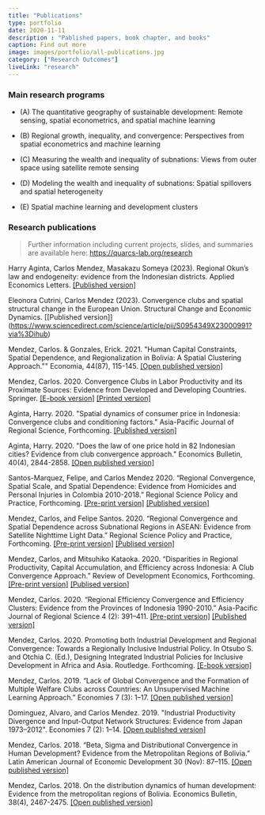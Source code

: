 ```yaml
---
title: "Publications"
type: portfolio
date: 2020-11-11
description : "Pablished papers, book chapter, and books"
caption: Find out more
image: images/portfolio/all-publications.jpg
category: ["Research Outcomes"]
liveLink: "research"
---
```


### Main research programs

- (A) The quantitative geography of sustainable development: Remote sensing, spatial econometrics, and spatial machine learning

- (B) Regional growth, inequality, and convergence: Perspectives from spatial econometrics and machine learning

- (C) Measuring the wealth and inequality of subnations: Views from outer space using satellite remote sensing 

- (D) Modeling the wealth and inequality of subnations: Spatial spillovers and spatial heterogeneity

- (E) Spatial machine learning and development clusters



### Research publications

> Further information including current projects, slides, and summaries are available here: <https://quarcs-lab.org/research>

Harry Aginta, Carlos Mendez, Masakazu Someya (2023). Regional Okun’s law and endogeneity: evidence from the Indonesian districts. Applied Economics Letters. [[Published version]](https://www.tandfonline.com/eprint/CBRAD7SK4SSQDKF425QT/full?target=10.1080/13504851.2023.2267814)


Eleonora Cutrini, Carlos Mendez (2023). Convergence clubs and spatial structural change in the European Union. Structural Change and Economic Dynamics. [[Published version]] (https://www.sciencedirect.com/science/article/pii/S0954349X23000991?via%3Dihub)


Mendez, Carlos. & Gonzales, Erick. 2021. "Human Capital Constraints, Spatial Dependence, and Regionalization in Bolivia: A Spatial Clustering Approach."" Economia, 44(87), 115-145. [[Open published version]](https://revistas.pucp.edu.pe/index.php/economia/article/view/24021/22804) 


Mendez, Carlos. 2020. Convergence Clubs in Labor Productivity and its Proximate Sources: Evidence from Developed and Developing Countries. Springer. [[E-book version]](https://www.springer.com/gp/book/9789811586286) [[Printed version]](https://www.amazon.co.jp/Convergence-Clubs-Productivity-Proximate-Sources/dp/9811586284/ref=sr_1_1?dchild=1&keywords=%22Convergence+Clubs+in+Labor+Productivity+and+its+Proximate+Sources%22&qid=1599180007&sr=8-1)


Aginta, Harry. 2020. "Spatial dynamics of consumer price in Indonesia: Convergence clubs and conditioning factors." Asia-Pacific Journal of Regional Science, Forthcoming. [[Published version]](https://link.springer.com/article/10.1007/s41685-020-00178-0?fbclid=IwAR13mr__O1GdSing4F1Ta2eAX0q-n-wSBy9YbrPymmFfVbzDNqVtkrHwePg#Abs1) 


Aginta, Harry. 2020. "Does the law of one price hold in 82 Indonesian cities? Evidence from club convergence approach." Economics Bulletin, 40(4), 2844-2858. [[Open published version]](http://www.accessecon.com/Pubs/EB/2020/Volume40/EB-20-V40-I4-P248.pdf)

Santos-Marquez, Felipe, and Carlos Mendez 2020. “Regional Convergence, Spatial Scale, and Spatial Dependence: Evidence from Homicides and Personal Injuries in Colombia 2010-2018.” Regional Science Policy and Practice, Forthcoming. [[Pre-print version]](https://mpra.ub.uni-muenchen.de/103082/1/MPRA_paper_103082.pdf) [[Published version]](https://doi.org/10.1111/rsp3.12356)


Mendez, Carlos, and Felipe Santos. 2020. “Regional Convergence and Spatial Dependence across Subnational Regions in ASEAN: Evidence from Satellite Nighttime Light Data.” Regional Science Policy and Practice, Forthcoming. [[Pre-print version]](https://carlos-mendez.rbind.io/publication/20200817-rspp/) [[Publised version]](https://rsaiconnect.onlinelibrary.wiley.com/doi/abs/10.1111/rsp3.12335)


Mendez, Carlos, and Mitsuhiko Kataoka. 2020. “Disparities in Regional Productivity, Capital Accumulation, and Efficiency across Indonesia: A Club Convergence Approach.” Review of Development Economics, Forthcoming. [[Pre-print version]](https://carlos-mendez.rbind.io/publication/20200816-rde/) [[Publised version]](https://onlinelibrary.wiley.com/toc/14679361/0/0)


Mendez, Carlos. 2020. “Regional Efficiency Convergence and Efficiency Clusters: Evidence from the Provinces of Indonesia 1990-2010.” Asia-Pacific Journal of Regional Science 4 (2): 391–411. [[Pre-print version]](https://carlos-mendez.rbind.io/publication/20200128-apjrs/) [[Published version]](http://em.rdcu.be/wf/click?upn=lMZy1lernSJ7apc5DgYM8YThSI5bKW06znW3BanO-2FRs-3D_u6a2PqF3vslNNtSRbhxJPcJKxO5EKzOsf0-2FWiizN57d4csF7ReMur5e40TbX48DbSe9kEMCwFpvvFpLcuaVB-2BpdC3fLCbsP0iKcsxIs1dv1yrPsGDCNh5bhgvI8-2F-2Bxwz7upjDgycqPbhObNqkT41uqY3dPiXr5vBoY1xwT88MA3-2FbdJgwoBl1Gnzli13mkmlJj0kqTs-2BllVfCTB356mLjjKR2VBZCUgKbyVpYgu1vXjwTwdOyzd5FTbU8eaRsWyORje7WCPpGEKCUAvbeTCSPa2rfdkmnkQIrsmYBSqfSZ8aaWzHwIkMU3hxbIU6nHGQ)


Mendez, Carlos. 2020. Promoting both Industrial Development and Regional Convergence: Towards a Regionally Inclusive Industrial Policy.  In Otsubo S. and Otchia C. (Ed.), Designing Integrated Industrial Policies for Inclusive Development in Africa and Asia. Routledge. Forthcoming. [[E-book version]](https://www.routledge.com/Designing-Integrated-Industrial-Policies-Volume-II-For-Inclusive-Development/Otsubo-Otchia/p/book/9780367896379)


Mendez, Carlos. 2019. “Lack of Global Convergence and the Formation of Multiple Welfare Clubs across Countries: An Unsupervised Machine Learning Approach.” Economies 7 (3): 1–17. [[Open published version]](https://www.mdpi.com/2227-7099/7/3/74)


Dominguez, Alvaro, and Carlos Mendez. 2019. "Industrial Productivity Divergence and Input-Output Network Structures: Evidence from Japan 1973–2012". Economies 7 (2): 1–14. [[Open published version]](https://www.mdpi.com/2227-7099/7/2/52)


Mendez, Carlos. 2018. “Beta, Sigma and Distributional Convergence in Human Development? Evidence from the Metropolitan Regions of Bolivia.” Latin American Journal of Economic Development 30 (Nov): 87–115. [[Open published version]](https://carlos-mendez.rbind.io/publication/20181106lajed/)


Mendez, Carlos. 2018. On the distribution dynamics of human development: Evidence from the metropolitan regions of Bolivia. Economics Bulletin, 38(4), 2467-2475. [[Open published version]](https://ideas.repec.org/a/ebl/ecbull/eb-18-00452.html)
